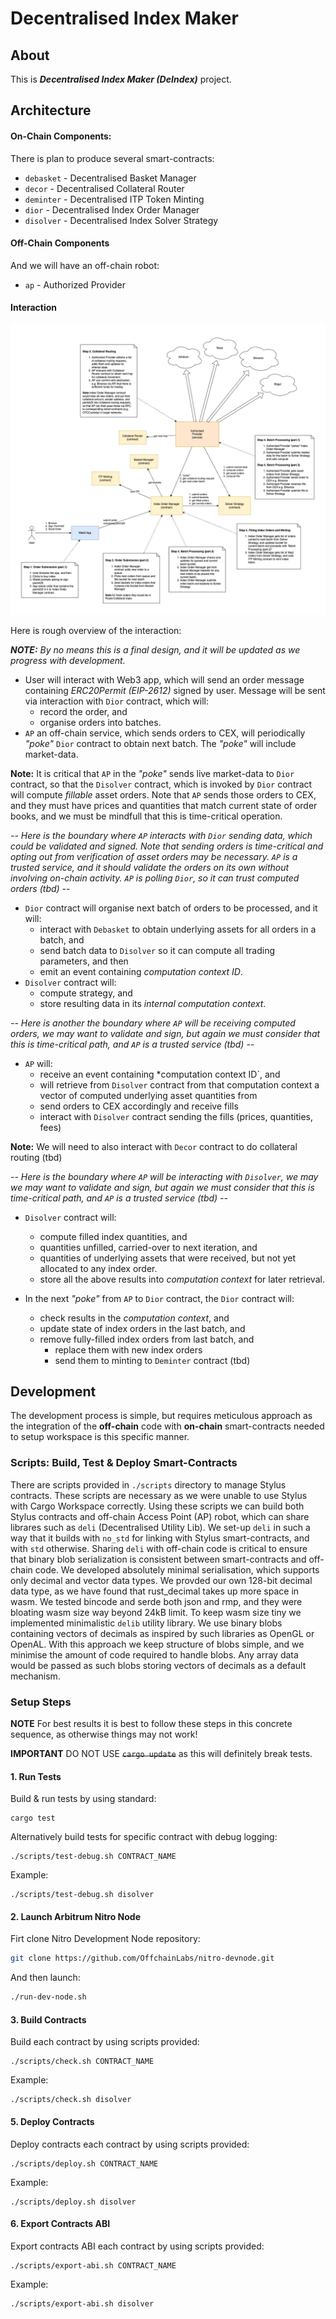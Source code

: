 # Decentralised Index Maker

## About

This is ***Decentralised Index Maker (DeIndex)*** project.


## Architecture

#### **On-Chain Components:**

There is plan to produce several smart-contracts:

- `debasket` - Decentralised Basket Manager
- `decor`    - Decentralised Collateral Router
- `deminter` - Decentralised ITP Token Minting
- `dior`     - Decentralised Index Order Manager
- `disolver` - Decentralised Index Solver Strategy

#### **Off-Chain Components**

And we will have an off-chain robot:

- `ap` - Authorized Provider

#### **Interaction**

<img src="./docs/DeIndex.jpg">

Here is rough overview of the interaction:

***NOTE:** By no means this is a final design, and it will be updated as we progress with development.*

- User will interact with Web3 app, which will send an order message containing *ERC20Permit (EIP-2612)* signed by user. Message will be sent via interaction with `Dior` contract, which will:
    - record the order, and
    - organise orders into batches.
- `AP` an off-chain service, which sends orders to CEX, will periodically *"poke"* `Dior` contract to obtain next batch. The *"poke"* will include market-data.

**Note:** It is critical that `AP` in the *"poke"* sends live market-data to
`Dior` contract, so that the `Disolver` contract, which is invoked by `Dior`
contract will compute _fillable_ asset orders. Note that `AP` sends those orders
to CEX, and they must have prices and quantities that match current state of
order books, and we must be mindfull that this is time-critical operation.

*-- Here is the boundary where `AP` interacts with `Dior` sending data, which
could be validated and signed. Note that sending orders is time-critical and
opting out from verification of asset orders may be necessary. `AP` is a trusted
service, and it should validate the orders on its own without involving on-chain
activity. `AP` is polling `Dior`, so it can trust computed orders (tbd) --*

- `Dior` contract will organise next batch of orders to be processed, and it will:
    - interact with `Debasket` to obtain underlying assets for all orders in a batch, and
    - send batch data to `Disolver` so it can compute all trading parameters, and then
    - emit an event containing *computation context ID*.
- `Disolver` contract will: 
    - compute strategy, and 
    - store resulting data in its *internal computation context*.

*-- Here is another the boundary where `AP` will be receiving computed orders,
we may want to validate and sign, but again we must consider that this is
time-critical path, and `AP` is a trusted service (tbd) --*

- `AP` will: 
    - receive an event containing *computation context ID`, and
    - will retrieve from `Disolver` contract from that computation context a
    vector of computed underlying asset quantities from 
    - send orders to CEX accordingly and receive fills
    - interact with `Disolver` contract sending the fills (prices, quantities, fees)

**Note:** We will need to also interact with `Decor` contract to do
collateral routing (tbd)

*-- Here is the boundary where `AP` will be interacting with `Disolver`, we may
we may want to validate and sign, but again we must consider that this is
time-critical path, and `AP` is a trusted service (tbd) --*

- `Disolver` contract will:
    - compute filled index quantities, and 
    - quantities unfilled, carried-over to next iteration, and
    - quantities of underlying assets that were received, but not yet allocated
    to any index order.
    - store all the above results into *computation context* for later retrieval.

- In the next *"poke"* from `AP` to `Dior` contract, the `Dior` contract will:
    - check results in the *computation context*, and
    - update state of index orders in the last batch, and
    - remove fully-filled index orders from last batch, and 
        - replace them with new index orders
        - send them to minting to `Deminter` contract (tbd)



## Development

The development process is simple, but requires meticulous approach as the
integration of the **off-chain** code with **on-chain** smart-contracts needed
to setup workspace is this specific manner.

### **Scripts:** Build, Test & Deploy Smart-Contracts

There are scripts provided in `./scripts` directory to manage Stylus contracts.
These scripts are necessary as we were unable to use Stylus with Cargo Workspace
correctly. Using these scripts we can build both Stylus contracts and off-chain
Access Point (AP) robot, which can share librares such as `deli` (Decentralised
Utility Lib). We set-up `deli` in such a way that it builds with `no_std` for
linking with Stylus smart-contracts, and with `std` otherwise. Sharing `deli`
with off-chain code is critical to ensure that binary blob serialization is
consistent between smart-contracts and off-chain code. We developed absolutely
minimal serialisation, which supports only decimal and vector data types. We
provded our own 128-bit decimal data type, as we have found that rust_decimal
takes up more space in wasm. We tested bincode and serde both json and rmp, and
they were bloating wasm size way beyond 24kB limit. To keep wasm size tiny we
implemented minimalistic `delib` utility library. We use binary blobs containing
vectors of decimals as inspired by such libraries as OpenGL or OpenAL. With this
approach we keep structure of blobs simple, and we minimise the amount of code
required to handle blobs. Any array data would be passed as such blobs storing
vectors of decimals as a default mechanism.

### Setup Steps

**NOTE** For best results it is best to follow these steps in this concrete sequence, as otherwise things may not work!

**IMPORTANT** DO NOT USE ~~`cargo update`~~ as this will definitely break tests.

#### 1. Run Tests

Build & run tests by using standard:
```
cargo test
```

Alternatively build tests for specific contract with debug logging:
```
./scripts/test-debug.sh CONTRACT_NAME
```

Example:
```
./scripts/test-debug.sh disolver
```

#### 2. Launch Arbitrum Nitro Node

Firt clone Nitro Development Node repository:
```bash
git clone https://github.com/OffchainLabs/nitro-devnode.git
```

And then launch:
```bash
./run-dev-node.sh
```

#### 3. Build Contracts

Build each contract by using scripts provided:
```
./scripts/check.sh CONTRACT_NAME
```

Example:
```
./scripts/check.sh disolver
```

#### 5. Deploy Contracts

Deploy contracts each contract by using scripts provided:
```
./scripts/deploy.sh CONTRACT_NAME
```

Example:
```
./scripts/deploy.sh disolver
```

#### 6. Export Contracts ABI

Export contracts ABI each contract by using scripts provided:
```
./scripts/export-abi.sh CONTRACT_NAME
```

Example:
```
./scripts/export-abi.sh disolver
```
